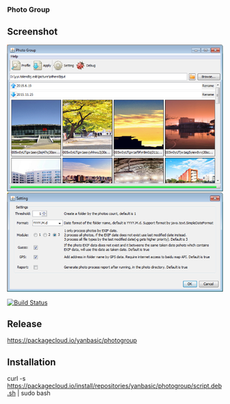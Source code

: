 ### Photo Group

## Screenshot
![](https://raw.githubusercontent.com/yanbasic126/photogroup/master/resources/app1.png)
![](https://raw.githubusercontent.com/yanbasic126/photogroup/master/resources/app2.png)

[![Build Status](https://travis-ci.org/yanbasic126/photogroup.svg?branch=master)](https://travis-ci.org/yanbasic126/photogroup)

## Release
https://packagecloud.io/yanbasic/photogroup

## Installation
curl -s https://packagecloud.io/install/repositories/yanbasic/photogroup/script.deb.sh | sudo bash
